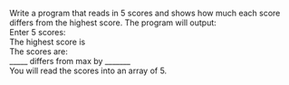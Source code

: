 Write a program that reads in 5 scores and shows how much each score differs from the highest score. The program will output:<br />
Enter 5 scores:<br />
The highest score is<br />
The scores are:<br />
_____ differs from max by _______<br />
You will read the scores into an array of 5.